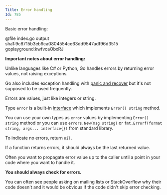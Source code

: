 ```yaml
---
Title: Error handling
Id: 785
---
```

Basic error handling:

@file index.go output sha1:9c8715b3eb9ca0804554ce63dd9547adf96d3515 goplayground:kwfvcaObxRJ

**Important notes about error handling:**

Unlike languages like C# or Python, Go handles errors by returning error values, not raising exceptions.

Go also includes exception handling with [panic and recover](ch-4350) but it's not supposed to be used frequently.

Errors are values, just like integers or string.

Type `error` is a built-in [interface](ch-1221) which implements `Error() string` method.

You can use your own types as `error` values by implementing `Error() string` method or you can use `errors.New(msg string)` or `fmt.Errorf(format string, args... interface{})` from standard library.

To indicate no errors, return `nil`.

If a function returns errors, it should always be the last returned value.

Often you want to propagate error value up to the caller until a point in your code where you want to handle it.

**You should always check for errors.**

You can often see people asking on mailing lists or StackOverflow why their code doesn't and it would be obvious if the code didn't skip error checking.

